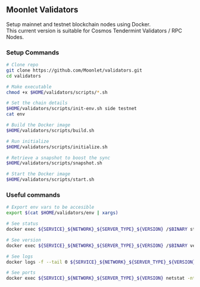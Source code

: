 ## Moonlet Validators

Setup mainnet and testnet blockchain nodes using Docker. \
This current version is suitable for Cosmos Tendermint Validators / RPC Nodes.

### Setup Commands

```sh
# Clone repo
git clone https://github.com/Moonlet/validators.git
cd validators

# Make executable
chmod +x $HOME/validators/scripts/*.sh

# Set the chain details
$HOME/validators/scripts/init-env.sh side testnet
cat env

# Build the Docker image
$HOME/validators/scripts/build.sh

# Run initialize
$HOME/validators/scripts/initialize.sh

# Retrieve a snapshot to boost the sync
$HOME/validators/scripts/snapshot.sh

# Start the Docker image
$HOME/validators/scripts/start.sh
```

### Useful commands

```sh
# Export env vars to be accesible
export $(cat $HOME/validators/env | xargs)

# See status
docker exec ${SERVICE}_${NETWORK}_${SERVER_TYPE}_${VERSION} /$BINARY status | jq

# See version
docker exec ${SERVICE}_${NETWORK}_${SERVER_TYPE}_${VERSION} /$BINARY version

# See logs
docker logs -f --tail 0 ${SERVICE}_${NETWORK}_${SERVER_TYPE}_${VERSION}

# See ports
docker exec ${SERVICE}_${NETWORK}_${SERVER_TYPE}_${VERSION} netstat -ntpl
```
